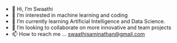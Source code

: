 - 👋 Hi, I’m Swaathi
- 👀 I’m interested in machine learning and coding
- 🌱 I’m currently learning Artificial Intelligence and Data Science.
- 💞️ I’m looking to collaborate on more innovative and team projects
- 📫 How to reach me ...
swaathisaminathan@gmail.com
<!---
Swaaths/Swaaths is a ✨ special ✨ repository because its `README.md` (this file) appears on your GitHub profile.
You can click the Preview link to take a look at your changes.
--->
